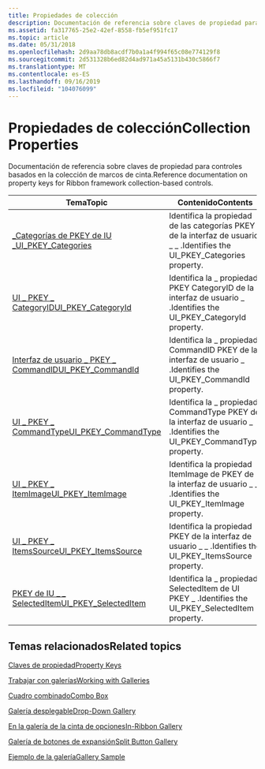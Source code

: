 ```yaml
---
title: Propiedades de colección
description: Documentación de referencia sobre claves de propiedad para controles basados en la colección de marcos de cinta.
ms.assetid: fa317765-25e2-42ef-8558-fb5ef951fc17
ms.topic: article
ms.date: 05/31/2018
ms.openlocfilehash: 2d9aa78db8acdf7b0a1a4f994f65c08e774129f8
ms.sourcegitcommit: 2d531328b6ed82d4ad971a45a5131b430c5866f7
ms.translationtype: MT
ms.contentlocale: es-ES
ms.lasthandoff: 09/16/2019
ms.locfileid: "104076099"
---
```

# <a name="collection-properties"></a><span data-ttu-id="353c3-103">Propiedades de colección</span><span class="sxs-lookup"><span data-stu-id="353c3-103">Collection Properties</span></span>

<span data-ttu-id="353c3-104">Documentación de referencia sobre claves de propiedad para controles basados en la colección de marcos de cinta.</span><span class="sxs-lookup"><span data-stu-id="353c3-104">Reference documentation on property keys for Ribbon framework collection-based controls.</span></span>



| <span data-ttu-id="353c3-105">Tema</span><span class="sxs-lookup"><span data-stu-id="353c3-105">Topic</span></span>                                                                                | <span data-ttu-id="353c3-106">Contenido</span><span class="sxs-lookup"><span data-stu-id="353c3-106">Contents</span></span>                                                   |
|--------------------------------------------------------------------------------------|------------------------------------------------------------|
| [<span data-ttu-id="353c3-107">\_Categorías de PKEY de IU \_</span><span class="sxs-lookup"><span data-stu-id="353c3-107">UI\_PKEY\_Categories</span></span>](windowsribbon-reference-properties-uipkey-categories.md)     | <span data-ttu-id="353c3-108">Identifica la propiedad de las categorías PKEY de la interfaz de usuario \_ \_ .</span><span class="sxs-lookup"><span data-stu-id="353c3-108">Identifies the UI\_PKEY\_Categories property.</span></span><br/>   |
| [<span data-ttu-id="353c3-109">UI \_ PKEY \_ CategoryID</span><span class="sxs-lookup"><span data-stu-id="353c3-109">UI\_PKEY\_CategoryId</span></span>](windowsribbon-reference-properties-uipkey-categoryid.md)     | <span data-ttu-id="353c3-110">Identifica la \_ propiedad PKEY CategoryID de la interfaz de usuario \_ .</span><span class="sxs-lookup"><span data-stu-id="353c3-110">Identifies the UI\_PKEY\_CategoryId property.</span></span><br/>   |
| [<span data-ttu-id="353c3-111">Interfaz de usuario \_ PKEY \_ CommandID</span><span class="sxs-lookup"><span data-stu-id="353c3-111">UI\_PKEY\_CommandId</span></span>](windowsribbon-reference-properties-uipkey-commandid.md)       | <span data-ttu-id="353c3-112">Identifica la \_ propiedad CommandID PKEY de la interfaz de usuario \_ .</span><span class="sxs-lookup"><span data-stu-id="353c3-112">Identifies the UI\_PKEY\_CommandId property.</span></span><br/>    |
| [<span data-ttu-id="353c3-113">UI \_ PKEY \_ CommandType</span><span class="sxs-lookup"><span data-stu-id="353c3-113">UI\_PKEY\_CommandType</span></span>](windowsribbon-reference-properties-uipkey-commandtype.md)   | <span data-ttu-id="353c3-114">Identifica la \_ propiedad CommandType PKEY de la interfaz de usuario \_ .</span><span class="sxs-lookup"><span data-stu-id="353c3-114">Identifies the UI\_PKEY\_CommandType property.</span></span><br/>  |
| [<span data-ttu-id="353c3-115">UI \_ PKEY \_ ItemImage</span><span class="sxs-lookup"><span data-stu-id="353c3-115">UI\_PKEY\_ItemImage</span></span>](windowsribbon-reference-properties-uipkey-itemimage.md)       | <span data-ttu-id="353c3-116">Identifica la propiedad ItemImage de PKEY de la interfaz de usuario \_ \_ .</span><span class="sxs-lookup"><span data-stu-id="353c3-116">Identifies the UI\_PKEY\_ItemImage property.</span></span><br/>    |
| [<span data-ttu-id="353c3-117">UI \_ PKEY \_ ItemsSource</span><span class="sxs-lookup"><span data-stu-id="353c3-117">UI\_PKEY\_ItemsSource</span></span>](windowsribbon-reference-properties-uipkey-itemssource.md)   | <span data-ttu-id="353c3-118">Identifica la propiedad PKEY de la interfaz de usuario \_ \_ .</span><span class="sxs-lookup"><span data-stu-id="353c3-118">Identifies the UI\_PKEY\_ItemsSource property.</span></span><br/>  |
| [<span data-ttu-id="353c3-119">PKEY de IU \_ \_ SelectedItem</span><span class="sxs-lookup"><span data-stu-id="353c3-119">UI\_PKEY\_SelectedItem</span></span>](windowsribbon-reference-properties-uipkey-selecteditem.md) | <span data-ttu-id="353c3-120">Identifica la \_ propiedad SelectedItem de UI PKEY \_ .</span><span class="sxs-lookup"><span data-stu-id="353c3-120">Identifies the UI\_PKEY\_SelectedItem property.</span></span><br/> |



 

## <a name="related-topics"></a><span data-ttu-id="353c3-121">Temas relacionados</span><span class="sxs-lookup"><span data-stu-id="353c3-121">Related topics</span></span>

<dl> <dt>

[<span data-ttu-id="353c3-122">Claves de propiedad</span><span class="sxs-lookup"><span data-stu-id="353c3-122">Property Keys</span></span>](windowsribbon-reference-properties.md)
</dt> <dt>

[<span data-ttu-id="353c3-123">Trabajar con galerías</span><span class="sxs-lookup"><span data-stu-id="353c3-123">Working with Galleries</span></span>](ribbon-controls-galleries.md)
</dt> <dt>

[<span data-ttu-id="353c3-124">Cuadro combinado</span><span class="sxs-lookup"><span data-stu-id="353c3-124">Combo Box</span></span>](windowsribbon-controls-combobox.md)
</dt> <dt>

[<span data-ttu-id="353c3-125">Galería desplegable</span><span class="sxs-lookup"><span data-stu-id="353c3-125">Drop-Down Gallery</span></span>](windowsribbon-controls-dropdowngallery.md)
</dt> <dt>

[<span data-ttu-id="353c3-126">En la galería de la cinta de opciones</span><span class="sxs-lookup"><span data-stu-id="353c3-126">In-Ribbon Gallery</span></span>](windowsribbon-controls-inribbongallery.md)
</dt> <dt>

[<span data-ttu-id="353c3-127">Galería de botones de expansión</span><span class="sxs-lookup"><span data-stu-id="353c3-127">Split Button Gallery</span></span>](windowsribbon-controls-splitbuttongallery.md)
</dt> <dt>

[<span data-ttu-id="353c3-128">Ejemplo de la galería</span><span class="sxs-lookup"><span data-stu-id="353c3-128">Gallery Sample</span></span>](windowsribbon-gallerysample.md)
</dt> </dl>

 

 





